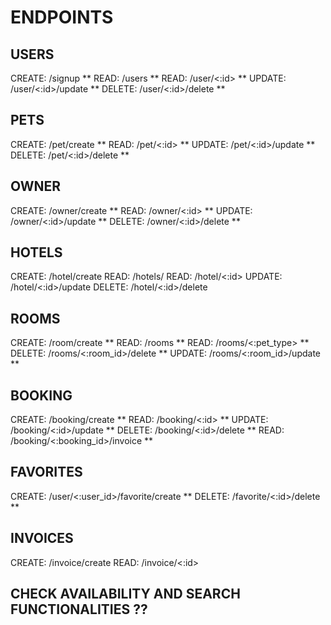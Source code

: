 # ENDPOINTS

## USERS

CREATE: /signup **
READ: /users ** 
READ: /user/<:id>  **
UPDATE: /user/<:id>/update **
DELETE: /user/<:id>/delete **

## PETS

CREATE: /pet/create **
READ: /pet/<:id> **
UPDATE: /pet/<:id>/update **
DELETE: /pet/<:id>/delete **

## OWNER

CREATE: /owner/create **
READ: /owner/<:id> **
UPDATE: /owner/<:id>/update **
DELETE: /owner/<:id>/delete **

## HOTELS

CREATE: /hotel/create
READ: /hotels/
READ: /hotel/<:id>
UPDATE: /hotel/<:id>/update
DELETE: /hotel/<:id>/delete

## ROOMS

CREATE: /room/create **
READ: /rooms **
READ: /rooms/<:pet_type> **
DELETE: /rooms/<:room_id>/delete **
UPDATE: /rooms/<:room_id>/update **

<!-- not sure about keeping update room if we can do it from hotel -->

## BOOKING

CREATE: /booking/create **
READ: /booking/<:id> **
UPDATE: /booking/<:id>/update **
DELETE: /booking/<:id>/delete **
READ: /booking/<:booking_id>/invoice **

## FAVORITES

CREATE: /user/<:user_id>/favorite/create **
DELETE: /favorite/<:id>/delete **

## INVOICES

CREATE: /invoice/create
READ: /invoice/<:id>

## CHECK AVAILABILITY AND SEARCH FUNCTIONALITIES ??
